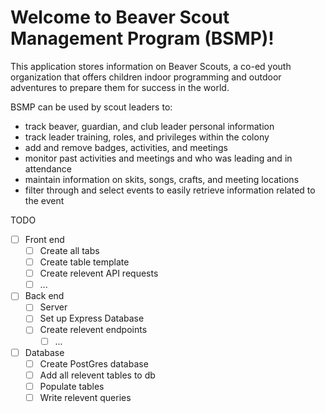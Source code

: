 # Welcome to Beaver Scout Management Program (**BSMP**)!

This application stores information on Beaver Scouts, a co-ed youth organization that offers children indoor programming and outdoor adventures to prepare them for success in the world.

BSMP can be used by scout leaders to:

- track beaver, guardian, and club leader personal information
- track leader training, roles, and privileges within the colony
- add and remove badges, activities, and meetings
- monitor past activities and meetings and who was leading and in attendance
- maintain information on skits, songs, crafts, and meeting locations
- filter through and select events to easily retrieve information related to the event

TODO

- [ ] Front end
  - [ ] Create all tabs
  - [ ] Create table template
  - [ ] Create relevent API requests
  - [ ] ...
- [ ] Back end
  - [ ] Server
  - [ ] Set up Express Database
  - [ ] Create relevent endpoints
    - [ ] ...
- [ ] Database
  - [ ] Create PostGres database
  - [ ] Add all relevent tables to db
  - [ ] Populate tables
  - [ ] Write relevent queries
